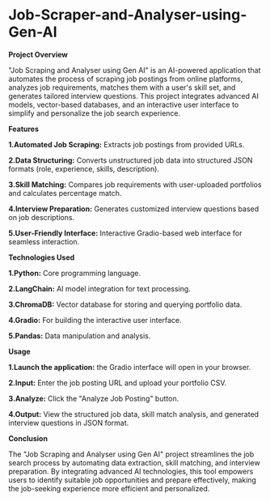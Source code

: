 # Job-Scraper-and-Analyser-using-Gen-AI

**Project Overview**

"Job Scraping and Analyser using Gen AI" is an AI-powered application that automates the process of scraping job postings from online platforms, analyzes job requirements, matches them with a user's skill set, and generates tailored interview questions. This project integrates advanced AI models, vector-based databases, and an interactive user interface to simplify and personalize the job search experience.

**Features**


**1.Automated Job Scraping:** Extracts job postings from provided URLs.

**2.Data Structuring:** Converts unstructured job data into structured JSON formats (role, experience, skills, description).

**3.Skill Matching:** Compares job requirements with user-uploaded portfolios and calculates percentage match.

**4.Interview Preparation:** Generates customized interview questions based on job descriptions.

**5.User-Friendly Interface:** Interactive Gradio-based web interface for seamless interaction.




**Technologies Used**



**1.Python:** Core programming language.

**2.LangChain:** AI model integration for text processing.

**3.ChromaDB:** Vector database for storing and querying portfolio data.

**4.Gradio:** For building the interactive user interface.

**5.Pandas:** Data manipulation and analysis.



**Usage**



**1.Launch the application:** the Gradio interface will open in your browser.

**2.Input:** Enter the job posting URL and upload your portfolio CSV.

**3.Analyze:** Click the "Analyze Job Posting" button.

**4.Output:** View the structured job data, skill match analysis, and generated interview questions in JSON format.



**Conclusion**

The "Job Scraping and Analyser using Gen AI" project streamlines the job search process by automating data extraction, skill matching, and interview preparation. By integrating advanced AI technologies, this tool empowers users to identify suitable job opportunities and prepare effectively, making the job-seeking experience more efficient and personalized.

